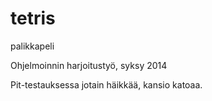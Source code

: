 

tetris
======

palikkapeli

Ohjelmoinnin harjoitustyö, syksy 2014 

Pit-testauksessa jotain häikkää, kansio katoaa.
